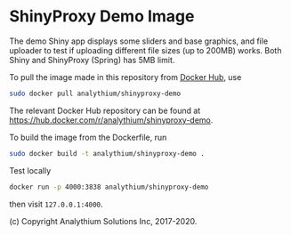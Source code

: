 
# ShinyProxy Demo Image

The demo Shiny app displays some sliders and base graphics,
and file uploader to test if uploading different file
sizes (up to 200MB) works. Both Shiny and ShinyProxy (Spring)
has 5MB limit.

To pull the image made in this repository from
[Docker Hub](https://hub.docker.com/r/analythium/shinyproxy-demo), use
```bash
sudo docker pull analythium/shinyproxy-demo
```

The relevant Docker Hub repository can be found at
https://hub.docker.com/r/analythium/shinyproxy-demo.


To build the image from the Dockerfile, run
```bash
sudo docker build -t analythium/shinyproxy-demo .
```

Test locally
```bash
docker run -p 4000:3838 analythium/shinyproxy-demo
```
then visit `127.0.0.1:4000`.

(c) Copyright Analythium Solutions Inc, 2017-2020.
